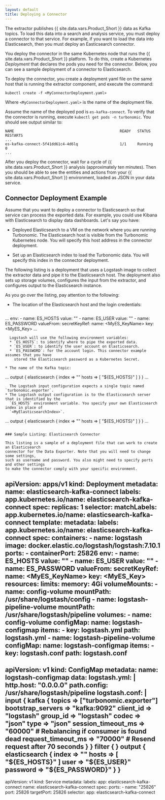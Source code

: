```yaml
---
layout: default
title: Deploying a Connector
---
```


The extractor publishes {{ site.data.vars.Product_Short }} data as Kafka topics. To load 
this data into a search and analysis service, you must deploy a connector to that service. 
For example, if you want to load the data into Elasticsearch, then you must deploy an 
Easticsearch connector.

You deploy the connector in the same Kubernetes node that runs the {{ site.data.vars.Product_Short }} 
platform. To do this, create a Kubernetes *Deployment* that declares the pods you need for 
the connector. Below, you can see a sample deployment of a connector to Elasticsearch.

To deploy the connector, you create a deployment yaml file on the same host that is running the 
extractor component, and execute the command:

`kubectl create -f <MyConnectorDeployment.yaml>`

Where `<MyConnectorDeployment.yaml>` is the name of the deployment file. 

Assume the name of the deployed pod is `es-kafka-connect`. To verify that the connector is 
running, execute `kubectl get pods -n turbonomic`. You should see output similar to: 

```
NAME                                                READY   STATUS    RESTARTS 
...
es-kafka-connect-5f41dd61c4-4d6lq                   1/1     Running   0   
...
```

After you deploy the connector, wait for a cycle of {{ site.data.vars.Product_Short }} analysis 
(approximately ten minutes). Then you should be able to see the entities and actions from your 
{{ site.data.vars.Product_Short }} environment, loaded as JSON in your data service. 

## Connector Deployment Example
Assume that you want to deploy a connector to Elasticsearch so that service 
can process the exported data. For example, you could use Kibana with Elasticsearch 
to display data dashboards. Let's say you have:

* Deployed Elasticsearch to a VM on the network where you are running Turbonomic. 
  The Elasticsearch host is visible from the Turbonomic Kubernetes node. You will specify 
  this host address in the connector deployment.

* Set up an Elasticsearch index to load the Turbonomic data. You will specify this 
  index in the connector deployment.

The following listing is a deployment that uses a Logstash image to collect the 
extractor data and pipe it to the Elasticsearch host. The deployment also sets up 
storage volumes, configures the input from the extractor, and configures output to 
the Elasticsearch instance.

As you go over the listing, pay attention to the following:

* The location of the Elasticsearch host and the login credentials:  
  ```
...
        env:
          - name: ES_HOSTS
            value: "<UrlToMyElasticsearchHost>"
          - name: ES_USER
            value: "<MyElasticsearchUser>"
          - name: ES_PASSWORD
            valueFrom:
              secretKeyRef:
                name: <MyES_KeyName>
                key: <MyES_Key>
...
```  
  Logstash will use the following environment variables:
  * `ES_HOSTS`: to identify where to pipe the exported data.
  * `ES_USER`: to identify the user account on Elasticsearch.
  * `ES_PASSWORD`: for the account login. This connector example assumes that you have 
    stored the Elasticsearch password as a Kubernetes Secret.
  
* The name of the Kafka topic:  
```
...
    output {
      elasticsearch {
        index => "<MyElasticsearchIndex>"
        hosts => [ "${ES_HOSTS}" ]
      }
    }
...
```  
  The Logstash input configuration expects a single topic named `turbonomic.exporter`.
* The Logstash output configuration is to the Elasticsearch server that is identified by the 
  `ES_HOSTS` environment variable. You specify your own Elasticsearch index in place of 
  `<MyElasticsearchIndex>`.
```
...
    output {
      elasticsearch {
        index => "<MyElasticsearchIndex>"
        hosts => [ "${ES_HOSTS}" ]
      }
    }
...
```

### Sample Listing: Elasticsearch Connector

This listing is a sample of a deployment file that can work to create an Elasticsearch 
connector for the Data Exporter. Note that you will need to change some settings, 
such as username and password. You also might need to specify ports and other settings 
to make the connector comply with your specific environment.

```
apiVersion: apps/v1
kind: Deployment
metadata:
  name: elasticsearch-kafka-connect
  labels:
    app.kubernetes.io/name: elasticsearch-kafka-connect
spec:
  replicas: 1
  selector:
    matchLabels:
      app.kubernetes.io/name: elasticsearch-kafka-connect
  template:
    metadata:
      labels:
        app.kubernetes.io/name: elasticsearch-kafka-connect
    spec:
      containers:
      - name: logstash
        image: docker.elastic.co/logstash/logstash:7.10.1
        ports:
          - containerPort: 25826
        env:
          - name: ES_HOSTS
            value: "<UrlToMyElasticsearchHost>"
          - name: ES_USER
            value: "<MyElasticsearchUser>"
          - name: ES_PASSWORD
            valueFrom:
              secretKeyRef:
                name: <MyES_KeyName>
                key: <MyES_Key>
        resources:
          limits:
            memory: 4Gi
        volumeMounts:
          - name: config-volume
            mountPath: /usr/share/logstash/config
          - name: logstash-pipeline-volume
            mountPath: /usr/share/logstash/pipeline
      volumes:
      - name: config-volume
        configMap:
          name: logstash-configmap
          items:
            - key: logstash.yml
              path: logstash.yml
      - name: logstash-pipeline-volume
        configMap:
          name: logstash-configmap
          items:
            - key: logstash.conf
              path: logstash.conf
---
apiVersion: v1
kind: ConfigMap
metadata:
  name: logstash-configmap
data:
  logstash.yml: |
    http.host: "0.0.0.0"
    path.config: /usr/share/logstash/pipeline
  logstash.conf: |
    input {
      kafka {
        topics => ["turbonomic.exporter"]
        bootstrap_servers => "kafka:9092"
        client_id => "logstash"
        group_id => "logstash"
        codec => "json"
        type => "json"
        session_timeout_ms => "60000"   # Rebalancing if consumer is found dead
        request_timeout_ms => "70000"   # Resend request after 70 seconds
      }
    }
    filter {
    }
    output {
      elasticsearch {
        index => "<MyElasticsearchIndex>"
        hosts => [ "${ES_HOSTS}" ]
        user => "${ES_USER}"
        password => "${ES_PASSWORD}"
      }
    }
---
apiVersion: v1
kind: Service
metadata:
  labels:
    app: elasticsearch-kafka-connect
  name: elasticsearch-kafka-connect
spec:
  ports:
    - name: "25826"
      port: 25826
      targetPort: 25826
  selector:
    app: elasticsearch-kafka-connect
```




